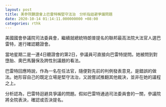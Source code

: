 ```yaml
---
layout: post
title: 美參院聽證會上巴雷特稱堅守法治　分析指迴避爭議問題
date: 2020-10-14 01:14:11.000000000 +08:00
categories: rthk
---
```


美國國會參議院司法委員會，繼續就總統特朗普提名的聯邦最高法院大法官人選巴雷特，進行確認聽證會。

當地星期二是一連4日聽證會的第2日，參議員可直接向巴雷特提問。她被問到對墮胎、奧巴馬醫保及跨性別議題的看法。

巴雷特回應時說，作為一名在任法官，隨便對先前的判例發表意見，是錯誤的做法。她形容自己的既定立場是堅守法治，又說嘗試推翻其他裁決，並非在她的議程之上。

分析認為，巴雷特迴避具爭議的問題。假如巴雷特通過司法委員會的一關，參議院將全院表決，確認或否決提名。

